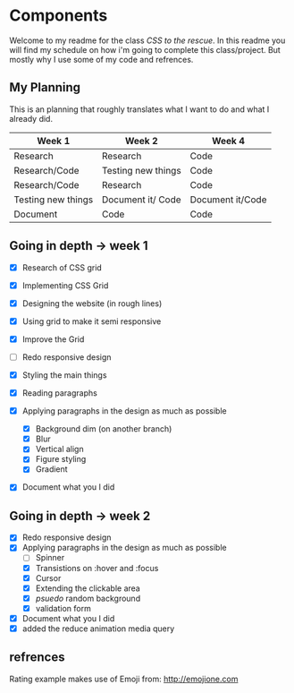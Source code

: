 # Components

Welcome to my readme for the class *CSS to the rescue*. In this readme you will find my schedule on how i'm going to complete this class/project. But mostly why I use some of my code and refrences.


## My Planning

This is an planning that roughly translates what I want to do and what I already did.

| Week 1  | Week 2 | Week 4|
| --------| ------ | ----- |
| Research | Research | Code |
| Research/Code | Testing new things | Code |
| Research/Code | Research | Code |
| Testing new things | Document it/ Code | Document it/Code |
| Document | Code | Code |

## Going in depth -> week 1

- [x] Research of CSS grid
- [x] Implementing CSS Grid
- [x] Designing the website (in rough lines)
- [x] Using grid to make it semi responsive
- [x] Improve the Grid
- [ ] Redo responsive design
- [x] Styling the main things
- [x] Reading paragraphs
- [x] Applying paragraphs in the design as much as possible
  - [x] Background dim (on another branch)
  - [x] Blur
  - [x] Vertical align
  - [x] Figure styling
  - [x] Gradient
- [x] Document what you I did



## Going in depth -> week 2

- [x] Redo responsive design
- [x] Applying paragraphs in the design as much as possible
  - [ ] Spinner
  - [x] Transistions on :hover and :focus
  - [x] Cursor
  - [x] Extending the clickable area
  - [x] _psuedo_ random background
  - [x] validation form
- [x] Document what you I did
- [x] added the reduce animation media query

## refrences
Rating example makes use of Emoji from: http://emojione.com
